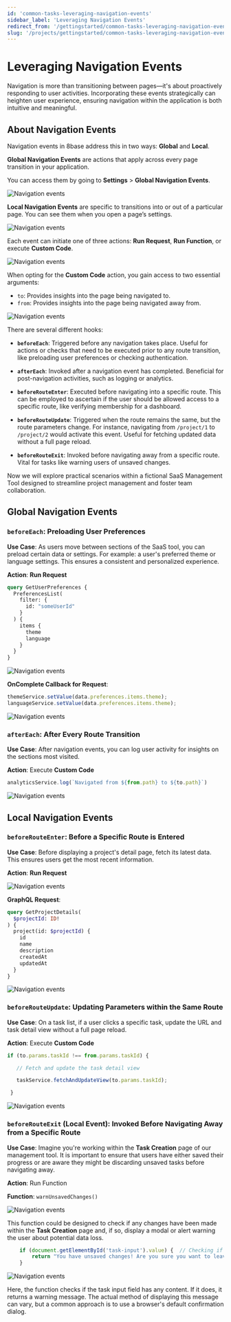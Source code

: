 ```yaml
---
id: 'common-tasks-leveraging-navigation-events'
sidebar_label: 'Leveraging Navigation Events'
redirect_from: '/gettingstarted/common-tasks-leveraging-navigation-events'
slug: '/projects/gettingstarted/common-tasks-leveraging-navigation-events'
---
```



# Leveraging Navigation Events

Navigation is more than transitioning between pages—it's about proactively responding to user activities. Incorporating these events strategically can heighten user experience, ensuring navigation within the application is both intuitive and meaningful. 

## About Navigation Events

Navigation events in 8base address this in two ways: **Global** and **Local**.

**Global Navigation Events** are actions that apply across every page transition in your application.

You can access them by going to **Settings** > **Global Navigation Events**. 
 

![Navigation events](_images/leveraging-nav-events-01.png )


**Local Navigation Events** are specific to transitions into or out of a particular page. You can see them when you open a page’s settings.


![Navigation events](_images/leveraging-nav-events-02.png )


Each event can initiate one of three actions: **Run Request**, **Run Function**, or execute **Custom Code**.


![Navigation events](_images/leveraging-nav-events-03.png )


When opting for the **Custom Code** action, you gain access to two essential arguments: 



* `to`: Provides insights into the page being navigated to.
* `from`: Provides insights into the page being navigated away from.


![Navigation events](_images/leveraging-nav-events-04.png )


There are several different hooks:

-   **`beforeEach`**: Triggered before any navigation takes place. Useful for actions or checks that need to be executed prior to any route transition, like preloading user preferences or checking authentication.
    

-   **`afterEach`**: Invoked after a navigation event has completed. Beneficial for post-navigation activities, such as logging or analytics.


-   **`beforeRouteEnter`**: Executed before navigating into a specific route. This can be employed to ascertain if the user should be allowed access to a specific route, like verifying membership for a dashboard.
   

-   **`beforeRouteUpdate`**: Triggered when the route remains the same, but the route parameters change. For instance, navigating from `/project/1` to `/project/2` would activate this event. Useful for fetching updated data without a full page reload.
   

-   **`beforeRouteExit`**: Invoked before navigating away from a specific route. Vital for tasks like warning users of unsaved changes.

Now we will explore practical scenarios within a fictional SaaS Management Tool designed to streamline project management and foster team collaboration.

## Global Navigation Events

### `beforeEach`: Preloading User Preferences

**Use Case**: As users move between sections of the SaaS tool, you can preload certain data or settings. For example: a user's preferred theme or language settings. This ensures a consistent and personalized experience.

**Action**: **Run Request**

```graphql
query GetUserPreferences {
  PreferencesList(
    filter: {
      id: "someUserId"
    }
  ) {
    items {
      theme
      language
    }
  }
}
``` 


![Navigation events](_images/leveraging-nav-events-05.png )


**OnComplete Callback for Request**:

```javascript
themeService.setValue(data.preferences.items.theme);
languageService.setValue(data.preferences.items.theme);
``` 
![Navigation events](_images/leveraging-nav-events-06.png )

### `afterEach`: After Every Route Transition

**Use Case**: After navigation events, you can log user activity for insights on the sections most visited.

**Action**: Execute **Custom Code**

```javascript
analyticsService.log(`Navigated from ${from.path} to ${to.path}`)
``` 

![Navigation events](_images/leveraging-nav-events-07.png )

## Local Navigation Events

### `beforeRouteEnter`: Before a Specific Route is Entered

**Use Case**: Before displaying a project's detail page, fetch its latest data. This ensures users get the most recent information.

**Action**: **Run Request**

![Navigation events](_images/leveraging-nav-events-07-1.png )

**GraphQL Request**:

```graphql
query GetProjectDetails(
  $projectId: ID!
) {
  project(id: $projectId) {
    id
    name
    description
    createdAt
    updatedAt
  }
}
``` 

![Navigation events](_images/leveraging-nav-events-07-2.png )


### `beforeRouteUpdate`: Updating Parameters within the Same Route

**Use Case**: On a task list, if a user clicks a specific task, update the URL and task detail view without a full page reload.

**Action**: Execute **Custom Code**

 ```javascript
 if (to.params.taskId !== from.params.taskId) {

    // Fetch and update the task detail view

    taskService.fetchAndUpdateView(to.params.taskId);

  }
``` 

![Navigation events](_images/leveraging-nav-events-08.png )

### `beforeRouteExit` (Local Event): Invoked Before Navigating Away from a Specific Route 

**Use Case**: Imagine you're working within the **Task Creation** page of our management tool. It is important to ensure that users have either saved their progress or are aware they might be discarding unsaved tasks before navigating away.

**Action**: Run Function

**Function**: `warnUnsavedChanges()`

![Navigation events](_images/leveraging-nav-events-09.png )

This function could be designed to check if any changes have been made within the **Task Creation** page and, if so, display a modal or alert warning the user about potential data loss.

```javascript
	if (document.getElementById('task-input').value) {  // Checking if the input field has any content
        return "You have unsaved changes! Are you sure you want to leave without saving?";
    }
``` 

![Navigation events](_images/leveraging-nav-events-10.png )

Here, the function checks if the task input field has any content. If it does, it returns a warning message. The actual method of displaying this message can vary, but a common approach is to use a browser's default confirmation dialog.